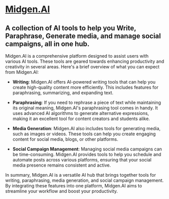 # [Midgen.AI](https://midgen.ai) 
## A collection of AI tools to help you Write, Paraphrase, Generate media, and manage social campaigns, all in one hub.

Midgen.AI is a comprehensive platform designed to assist users with various AI tools. These tools are geared towards enhancing productivity and creativity in several areas. Here's a brief overview of what you can expect from Midgen.AI:

- **Writing**: Midgen.AI offers AI-powered writing tools that can help you create high-quality content more efficiently. This includes features for paraphrasing, summarizing, and expanding text.

- **Paraphrasing**: If you need to rephrase a piece of text while maintaining its original meaning, Midgen.AI's paraphrasing tool comes in handy. It uses advanced AI algorithms to generate alternative expressions, making it an excellent tool for content creators and students alike.

- **Media Generation**: Midgen.AI also includes tools for generating media, such as images or videos. These tools can help you create engaging content for social media, blogs, or other platforms.

- **Social Campaign Management**: Managing social media campaigns can be time-consuming. Midgen.AI provides tools to help you schedule and automate posts across various platforms, ensuring that your social media presence remains consistent and active.

In summary, Midgen.AI is a versatile AI hub that brings together tools for writing, paraphrasing, media generation, and social campaign management. By integrating these features into one platform, Midgen.AI aims to streamline your workflow and boost your productivity.
